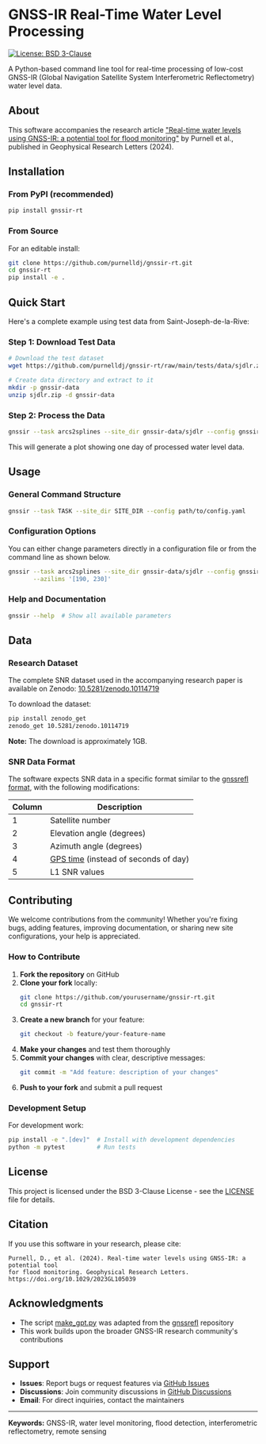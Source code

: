 # GNSS-IR Real-Time Water Level Processing

[![License: BSD 3-Clause](https://img.shields.io/badge/License-BSD%203--Clause-blue.svg)](https://opensource.org/licenses/BSD-3-Clause)

A Python-based command line tool for real-time processing of low-cost GNSS-IR (Global Navigation Satellite System Interferometric Reflectometry) water level data.

## About

This software accompanies the research article ["Real-time water levels using GNSS-IR: a potential tool for flood monitoring"](https://agupubs.onlinelibrary.wiley.com/doi/full/10.1029/2023GL105039) by Purnell et al., published in Geophysical Research Letters (2024).

## Installation

### From PyPI (recommended)

```bash
pip install gnssir-rt
```

### From Source

For an editable install:
```bash
git clone https://github.com/purnelldj/gnssir-rt.git
cd gnssir-rt
pip install -e .
```

## Quick Start

Here's a complete example using test data from Saint-Joseph-de-la-Rive:

### Step 1: Download Test Data

```bash
# Download the test dataset
wget https://github.com/purnelldj/gnssir-rt/raw/main/tests/data/sjdlr.zip

# Create data directory and extract to it
mkdir -p gnssir-data
unzip sjdlr.zip -d gnssir-data
```

### Step 2: Process the Data

```bash
gnssir --task arcs2splines --site_dir gnssir-data/sjdlr --config gnssir-data/sjdlr/sjdlr.yaml
```

This will generate a plot showing one day of processed water level data.

## Usage

### General Command Structure

```bash
gnssir --task TASK --site_dir SITE_DIR --config path/to/config.yaml
```

### Configuration Options

You can either change parameters directly in a configuration file or from the command line as shown below.

```bash
gnssir --task arcs2splines --site_dir gnssir-data/sjdlr --config gnssir-data/sjdlr/sjdlr.yaml \
       --azilims '[190, 230]'
```

### Help and Documentation

```bash
gnssir --help  # Show all available parameters
```

## Data

### Research Dataset

The complete SNR dataset used in the accompanying research paper is available on Zenodo: [10.5281/zenodo.10114719](https://doi.org/10.5281/zenodo.10114719)

To download the dataset:
```bash
pip install zenodo_get
zenodo_get 10.5281/zenodo.10114719
```

**Note:** The download is approximately 1GB.

### SNR Data Format

The software expects SNR data in a specific format similar to the [gnssrefl format](https://gnssrefl.readthedocs.io/en/latest/pages/file_structure.html#the-snr-data-format), with the following modifications:

| Column | Description |
|--------|-------------|
| 1 | Satellite number |
| 2 | Elevation angle (degrees) |
| 3 | Azimuth angle (degrees) |
| 4 | [GPS time](https://docs.astropy.org/en/stable/api/astropy.time.TimeGPS.html) (instead of seconds of day) |
| 5 | L1 SNR values |

## Contributing

We welcome contributions from the community! Whether you're fixing bugs, adding features, improving documentation, or sharing new site configurations, your help is appreciated.

### How to Contribute

1. **Fork the repository** on GitHub
2. **Clone your fork** locally:
   ```bash
   git clone https://github.com/yourusername/gnssir-rt.git
   cd gnssir-rt
   ```
3. **Create a new branch** for your feature:
   ```bash
   git checkout -b feature/your-feature-name
   ```
4. **Make your changes** and test them thoroughly
5. **Commit your changes** with clear, descriptive messages:
   ```bash
   git commit -m "Add feature: description of your changes"
   ```
6. **Push to your fork** and submit a pull request

### Development Setup

For development work:
```bash
pip install -e ".[dev]"  # Install with development dependencies
python -m pytest         # Run tests
```

## License

This project is licensed under the BSD 3-Clause License - see the [LICENSE](LICENSE) file for details.

## Citation

If you use this software in your research, please cite:

```
Purnell, D., et al. (2024). Real-time water levels using GNSS-IR: a potential tool
for flood monitoring. Geophysical Research Letters.
https://doi.org/10.1029/2023GL105039
```

## Acknowledgments

- The script [make_gpt.py](./gnssir/make_gpt.py) was adapted from the [gnssrefl](https://github.com/kristinemlarson/gnssrefl) repository
- This work builds upon the broader GNSS-IR research community's contributions

## Support

- **Issues**: Report bugs or request features via [GitHub Issues](https://github.com/purnelldj/gnssir-rt/issues)
- **Discussions**: Join community discussions in [GitHub Discussions](https://github.com/purnelldj/gnssir-rt/discussions)
- **Email**: For direct inquiries, contact the maintainers

---

**Keywords:** GNSS-IR, water level monitoring, flood detection, interferometric reflectometry, remote sensing
